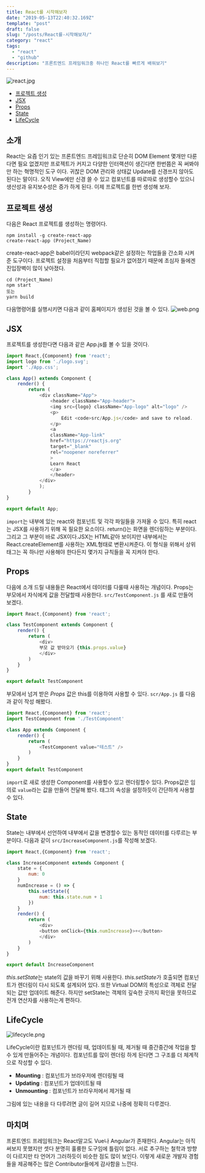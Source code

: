 ```yaml
---
title: React를 시작해보자
date: "2019-05-13T22:40:32.169Z"
template: "post"
draft: false
slug: "/posts/React를-시작해보자/"
category: "react"
tags:
  - "react"
  - "github"
description: "프론트엔드 프레임워크중 하나인 React를 빠르게 배워보기"
---
```


![react.jpg](/media/react.png)

- [프로젝트 생성](#프로젝트-생성)
- [JSX](#JSX)
- [Props](#props)
- [State](#state)
- [LifeCycle](#lifecycle)



## 소개

React는 요즘 인기 있는 프론트엔드 프레임워크로 단순히 DOM Element 몇개만 다룬다면 필요 없겠지만 프로젝트가 커지고 다양한 인터랙션이 생긴다면 한번쯤은 꼭 써봐야만 하는 혁명적인 도구 이다. 귀찮은 DOM 관리와 상태값 Update를 신경쓰지 않아도 된다는 말이다. 오직 View에만 신경 쓸 수 있고 컴포넌트를 따로따로 생성할수 있으니 생산성과 유지보수성은 증가 하게 된다. 이제 프로젝트를 한번 생성해 보자. 

## 프로젝트 생성

다음은 React 프로젝트를 생성하는 명령어다.

```
npm install -g create-react-app
create-react-app (Project_Name)
```
create-react-app은 babel이라던지 webpack같은 설정하는 작업들을 간소화 시켜준 도구이다. 프로젝트 설정을 처음부터 직접할 필요가 없어졌기 때문에 초심자 들에겐 진입장벽이 많이 낮아졌다. 

```
cd (Project_Name)
npm start
또는
yarn build
```
다음명령어를 실행시키면 다음과 같이 홈페이지가 생성된 것을 볼 수 있다.
![web.png](/media/web.png)

## JSX

프로젝트를 생성한다면 다음과 같은  App.js를 볼 수 있을 것이다.

```javascript
import React,{Component} from 'react';
import logo from './logo.svg';
import './App.css';

class App() extends Component {
	render() {
  		return (
    		<div className="App">
      			<header className="App-header">
        		<img src={logo} className="App-logo" alt="logo" />
        		<p>
          			Edit <code>src/App.js</code> and save to reload.
        		</p>
        		<a
          		className="App-link"
          		href="https://reactjs.org"
          		target="_blank"
          		rel="noopener noreferrer"
        		>
          		Learn React
        		</a>
      			</header>
    		</div>
  			);
		}
}

export default App;
```
`import`는 내부에 있는 react와 컴포넌트 및 각각 파일들을 가져올 수 있다. 특히 react는 JSX를 사용하기 위해 꼭 필요한 요소이다. return()는 화면을 렌더링하는 부분이다. 그리고 그 부분이 바로 JSX이다.JSX는 HTML같아 보이지만 내부에서는 React.createElement를 사용하는 XML형태로 변환시켜준다. 이 형식을 위해서 상위 태그는 꼭 하나만 사용해야 한다든지 몇가지 규칙들을 꼭 지켜야 한다. 

## Props
다음에 소개 드릴 내용들은 React에서 데이터를 다룰때 사용하는 개념이다.
Props는 부모에서 자식에게 값을 전달할때 사용한다.
`src/TestComponent.js` 를 새로 만들어 보겠다.
```javascript
import React,{Component} from 'react';

class TestComponent extends Component {
	render() {
		return (
			<div>
			부모 값 받아오기 {this.props.value}
			</div>
		)
	}
}

export default TestComponent
```
부모에서 넘겨 받은 *Props* 값은 this를 이용하여 사용할 수 있다.
`scr/App.js` 를 다음과 같이 작성 해봤다.
```javascript
import React,{Component} from 'react';
import TestComponent from './TestComponent'

class App extends Component {
	render() {
		return (
			<TestComponent value="테스트" />
		)
	}
}
export default TestComponent

```
`import`로 새로 생성한 Component를 사용할수 있고 렌더링할수 있다. Props값은 임의로 `value`라는 값을 만들어 전달해 봤다. 태그의 속성을 설정하듯이 간단하게 사용할 수 있다.

## State
State는 내부에서 선언하여 내부에서 값을 변경할수 있는 동적인 데이터를 다루르는 부분이다.
다음과 같이 `src/IncreaseComponent.js`를 작성해 보겠다.
```javascript
import React,{Component} from 'react';

class IncreaseComponent extends Component {
	state = {
		num: 0
	}
	numIncrease = () => {
		this.setState({
			num: this.state.num + 1
		})
	}
	render() {
		return (
			<div>
			<button onClick={this.numIncrease}>+</button>
			</div>
		)
	}
}

export default IncreaseComponent
```
*this.setState*는 state의 값을 바꾸기 위해 사용한다. *this.setState*가 호출되면 컴포넌트가 렌더링이 다시 되도록 설계되어 있다. 또한 Virtual DOM의 특성으로 객체로 전달 되는 값만 업데이트 해준다. 하지만 setState는 객체의 깊숙한 곳까지 확인을 못하므로 전개 연산자를 사용하는게 편하다. 


## LifeCycle

![lifecycle.png](/media/lifecycle.png)

LifeCycle이란 컴포넌트가 렌더링 때, 업데이트될 때, 제거될 때 중간중간에 작업을 할 수 있게 만들어주는 개념이다. 컴포넌트를 많이 렌더링 하게 된다면 그 구조를 더 체계적으로 작성할 수 있다.
+ **Mounting** : 컴포넌트가 브라우저에 렌더링될 때 
+ **Updating** : 컴포넌트가 업데이트될 때
+ **Unmounting** : 컴포넌트가 브라우저에서 제거될 때

그림에 있는 내용을 다 다루려면 글이 길어 지므로 나중에 정확히 다루겠다.

## 마치며

프론트엔드 프레임워크는 React말고도 Vue나 Angular가 존재한다. Angular는 아직 써보지 못했지만 셋다 분명히 훌륭한 도구임에 틀림이 없다. 서로 추구하는 철학과 방향이 다르지만 타 언어가 그러하듯이 비슷한 점도 많이 보인다. 이렇게 새로운 개발자 경험들을 제공해주는 많은 Contributor들에게 감사함을 느낀다. 
